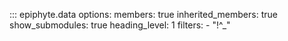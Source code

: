 ::: epiphyte.data
    options:
      members: true
      inherited_members: true
      show_submodules: true
      heading_level: 1
      filters:
        - "!^_"
